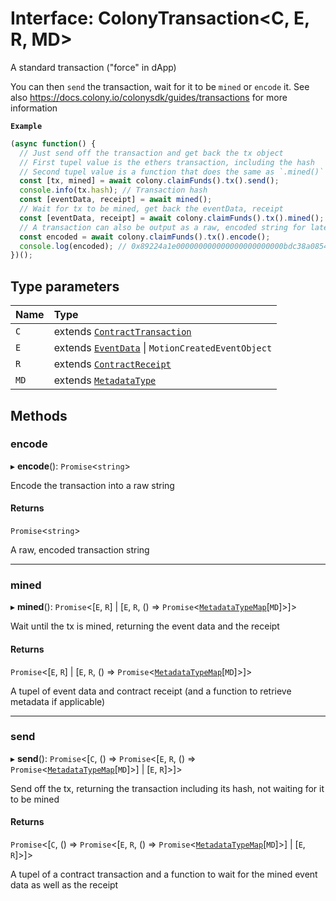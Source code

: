 # Interface: ColonyTransaction<C, E, R, MD\>

A standard transaction ("force" in dApp)

You can then `send` the transaction, wait for it to be `mined` or `encode` it.
See also https://docs.colony.io/colonysdk/guides/transactions for more information

**`Example`**

```typescript
(async function() {
  // Just send off the transaction and get back the tx object
  // First tupel value is the ethers transaction, including the hash
  // Second tupel value is a function that does the same as `.mined()` below
  const [tx, mined] = await colony.claimFunds().tx().send();
  console.info(tx.hash); // Transaction hash
  const [eventData, receipt] = await mined();
  // Wait for tx to be mined, get back the eventData, receipt
  const [eventData, receipt] = await colony.claimFunds().tx().mined();
  // A transaction can also be output as a raw, encoded string for later use (e.g. using `sendRawTransaction`)
  const encoded = await colony.claimFunds().tx().encode();
  console.log(encoded); // 0x89224a1e000000000000000000000000bdc38a08548b47015f5fe853aa6614cfb2cbfcc0
})();
```

## Type parameters

| Name | Type |
| :------ | :------ |
| `C` | extends [`ContractTransaction`](ContractTransaction.md) |
| `E` | extends [`EventData`](EventData.md) \| `MotionCreatedEventObject` |
| `R` | extends [`ContractReceipt`](ContractReceipt.md) |
| `MD` | extends [`MetadataType`](../enums/MetadataType.md) |

## Methods

### encode

▸ **encode**(): `Promise`<`string`\>

Encode the transaction into a raw string

#### Returns

`Promise`<`string`\>

A raw, encoded transaction string

___

### mined

▸ **mined**(): `Promise`<[`E`, `R`] \| [`E`, `R`, () => `Promise`<[`MetadataTypeMap`](MetadataTypeMap.md)[`MD`]\>]\>

Wait until the tx is mined, returning the event data and the receipt

#### Returns

`Promise`<[`E`, `R`] \| [`E`, `R`, () => `Promise`<[`MetadataTypeMap`](MetadataTypeMap.md)[`MD`]\>]\>

A tupel of event data and contract receipt (and a function to retrieve metadata if applicable)

___

### send

▸ **send**(): `Promise`<[`C`, () => `Promise`<[`E`, `R`, () => `Promise`<[`MetadataTypeMap`](MetadataTypeMap.md)[`MD`]\>] \| [`E`, `R`]\>]\>

Send off the tx, returning the transaction including its hash, not waiting for it to be mined

#### Returns

`Promise`<[`C`, () => `Promise`<[`E`, `R`, () => `Promise`<[`MetadataTypeMap`](MetadataTypeMap.md)[`MD`]\>] \| [`E`, `R`]\>]\>

A tupel of a contract transaction and a function to wait for the mined event data as well as the receipt
